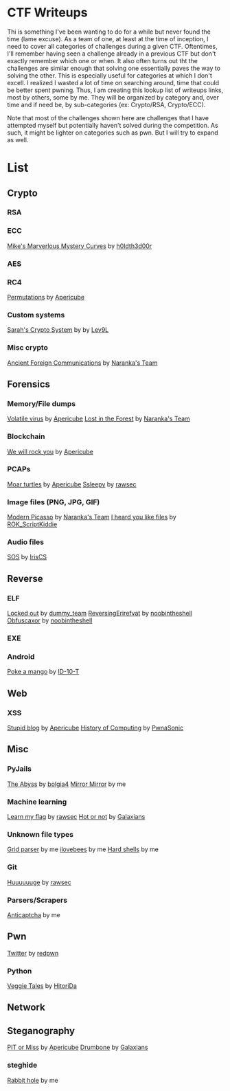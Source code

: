 # CTF Writeups

Thi is something I've been wanting to do for a while but never found the time (lame excuse). As a team of one, at least at the time of inception, I need to cover all categories of challenges during a given CTF. Oftentimes, I'll remember having seen a challenge already in a previous CTF but don't exactly remember which one or when. It also often turns out tht the challenges are similar enough that solving one essentially paves the way to solving the other. This is especially useful for categories at which I don't excell. I realized I wasted a lot of time on searching around, time that could be better spent pwning. Thus, I am creating this lookup list of writeups links, most by others, some by me. They will be organized by category and, over time and if need be, by sub-categories (ex: Crypto/RSA, Crypto/ECC).

Note that most of the challenges shown here are challenges that I have attempted myself but potentially haven't solved during the competition. As such, it might be lighter on categories such as pwn. But I will try to expand as well.

# List


## Crypto

### RSA

### ECC
[Mike's Marverlous Mystery Curves](https://chrsow.me/2019/03/05/tamuctf-2019-mike-curve.html) by [h0ldth3d00r](https://ctftime.org/team/59032)

### AES

### RC4
[Permutations](https://www.aperikube.fr/docs/tjctf_2018/permutation/) by [Apericube](https://www.aperikube.fr/)

### Custom systems
[Sarah's Crypto System](https://github.com/Lev9L-Team/ctf/tree/master/2018-08-07_tjctf/sarahs_crypto) by by [Lev9L](https://github.com/Lev9L-Team)

### Misc crypto
[Ancient Foreign Communications](https://gitlab.com/Naraka/ctf/tree/master/IceCTF-2018/Crypto/crypto3) by [Naranka's Team](https://ctftime.org/team/63642)

## Forensics
### Memory/File dumps
[Volatile virus](https://www.aperikube.fr/docs/tjctf_2018/virusvolatile/) by [Apericube](https://www.aperikube.fr/)
[Lost in the Forest](https://gitlab.com/ketz/ctfs/blob/master/2018/icec.tf/lost-in-the-forest.md) by [Naranka's Team](https://ctftime.org/team/63642)

### Blockchain
[We will rock you](https://www.aperikube.fr/docs/tjctf_2018/wewillrockyou/) by [Apericube](https://www.aperikube.fr/)

### PCAPs
[Moar turtles](https://www.aperikube.fr/docs/tjctf_2018/moarturtles/) by [Apericube](https://www.aperikube.fr/)
[Ssleepy](https://github.com/TheRealOddCoder/tjctf2018/tree/master/Ssleepy) by [rawsec](https://ctftime.org/team/27232)

### Image files (PNG, JPG, GIF)
[Modern Picasso](https://gitlab.com/snippets/1753982) by [Naranka's Team](https://ctftime.org/team/63642)
[I heard you like files](https://ethan-world.tistory.com/entry/TAMUctf-19-Writeup-I-heard-you-like-files) by [ROK_ScriptKiddie](https://ctftime.org/team/75857)

### Audio files
[SOS](https://github.com/shawnduong/ctf-writeups/blob/master/2019-TJ/Forensics/sos.md) by [IrisCS](https://ctftime.org/team/72776)

## Reverse

### ELF
[Locked out](https://github.com/d4rkvaibhav/IceCTF-2018/tree/master/Reverse) by [dummy_team](https://ctftime.org/team/54709)
[ReversingErirefvat](https://medium.com/@noobintheshell/tamuctf2019-writeups-2-9e230784e68e) by [noobintheshell](https://ctftime.org/team/70917) 
[Obfuscaxor](https://medium.com/@noobintheshell/tamuctf2019-writeups-2-9e230784e68e) by [noobintheshell](https://ctftime.org/team/70917) 

### EXE

### Android
[Poke a mango](http://www.wagiro.com/archivos/546) by [ID-10-T](https://ctftime.org/team/50611)

## Web
### XSS
[Stupid blog](https://www.aperikube.fr/docs/tjctf_2018/stupid_blog/) by [Apericube](https://www.aperikube.fr/)
[History of Computing](https://ctftime.org/writeup/11122) by [PwnaSonic](https://ctftime.org/team/21256)

## Misc
### PyJails
[The Abyss](https://blog.seekintoo.com/the-abyss-writeup.html) by [bolgia4](https://ctftime.org/team/36002)
[Mirror Mirror](https://github.com/Gdasl/tjctf/blob/master/Mirror%20Mirror.md) by me

### Machine learning
[Learn my flag](https://github.com/TheRealOddCoder/tjctf2018/tree/master/Learn_My_Flag) by [rawsec](https://ctftime.org/team/27232)
[Hot or not](https://github.com/shiltemann/CTF-writeups-public/blob/master/IceCTF-2018/writeup.md#steganography-300-hot-or-not) by [Galaxians](https://ctftime.org/team/28395)

### Unknown file types
[Grid parser](https://github.com/Gdasl/tjctf/blob/master/Grid%20Parser.md) by me
[ilovebees](https://github.com/Gdasl/CTFs/blob/master/IceCTF/Misc/Ilovebees.md) by me
[Hard shells](https://github.com/Gdasl/CTFs/edit/master/IceCTF/Forensics/harshells.md) by me

### Git
[Huuuuuuge](https://ctftime.org/writeup/10731) by [rawsec](https://ctftime.org/team/27232)

### Parsers/Scrapers
[Anticaptcha](https://github.com/Gdasl/CTFs/blob/master/IceCTF/Misc/Anticaptcha.md) by me



## Pwn
[Twitter](https://ctftime.org/writeup/11047) by [redpwn](https://ctftime.org/team/59759)

### Python
[Veggie Tales](https://github.com/its20pastday/tamuctf-writeup/blob/master/veggie-tales.md) by [HitoriDa](https://ctftime.org/team/74005)

## Network


## Steganography
[PIT or Miss](https://www.aperikube.fr/docs/tjctf_2018/pitormiss/) by [Apericube](https://www.aperikube.fr/)
[Drumbone](https://github.com/shiltemann/CTF-writeups-public/blob/master/IceCTF-2018/writeup.md#steganography-150-drumbone) by [Galaxians](https://ctftime.org/team/28395)
### steghide
[Rabbit hole](https://github.com/Gdasl/CTFs/blob/master/IceCTF/Stego/Rabbithole.md) by me

